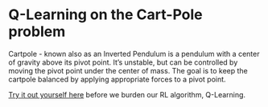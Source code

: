# Q-Learning on the Cart-Pole problem
Cartpole - known also as an Inverted Pendulum is a pendulum with a center of gravity above its pivot point. It’s unstable, but can be controlled by moving the pivot point under the center of mass. The goal is to keep the cartpole balanced by applying appropriate forces to a pivot point.

[Try it out yourself here](https://jeffjar.me/cartpole.html) before we burden our RL algorithm, Q-Learning.


